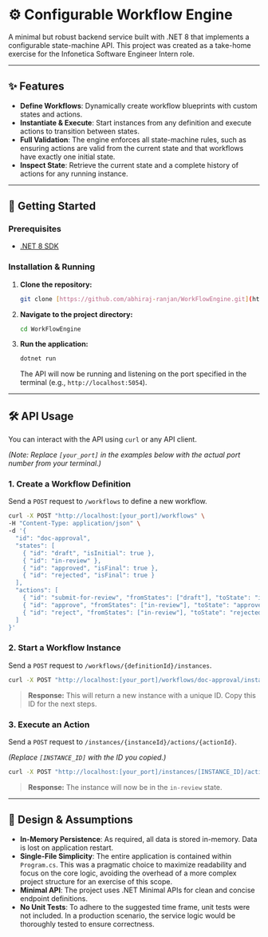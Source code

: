 # ⚙️ Configurable Workflow Engine

A minimal but robust backend service built with .NET 8 that implements a configurable state-machine API. This project was created as a take-home exercise for the Infonetica Software Engineer Intern role.

---

## ✨ Features

-   **Define Workflows**: Dynamically create workflow blueprints with custom states and actions.
-   **Instantiate & Execute**: Start instances from any definition and execute actions to transition between states.
-   **Full Validation**: The engine enforces all state-machine rules, such as ensuring actions are valid from the current state and that workflows have exactly one initial state.
-   **Inspect State**: Retrieve the current state and a complete history of actions for any running instance.

---

## 🚀 Getting Started

### Prerequisites

-   [.NET 8 SDK](https://dotnet.microsoft.com/download/dotnet/8.0)

### Installation & Running

1.  **Clone the repository:**
    ```bash
    git clone [https://github.com/abhiraj-ranjan/WorkFlowEngine.git](https://github.com/abhiraj-ranjan/WorkFlowEngine.git)
    ```
2.  **Navigate to the project directory:**
    ```bash
    cd WorkFlowEngine
    ```
3.  **Run the application:**
    ```bash
    dotnet run
    ```
    The API will now be running and listening on the port specified in the terminal (e.g., `http://localhost:5054`).

---

## 🛠️ API Usage

You can interact with the API using `curl` or any API client.

*(Note: Replace `[your_port]` in the examples below with the actual port number from your terminal.)*

### 1. Create a Workflow Definition

Send a `POST` request to `/workflows` to define a new workflow.

```bash
curl -X POST "http://localhost:[your_port]/workflows" \
-H "Content-Type: application/json" \
-d '{
  "id": "doc-approval",
  "states": [
    { "id": "draft", "isInitial": true },
    { "id": "in-review" },
    { "id": "approved", "isFinal": true },
    { "id": "rejected", "isFinal": true }
  ],
  "actions": [
    { "id": "submit-for-review", "fromStates": ["draft"], "toState": "in-review" },
    { "id": "approve", "fromStates": ["in-review"], "toState": "approved" },
    { "id": "reject", "fromStates": ["in-review"], "toState": "rejected" }
  ]
}'
```

### 2. Start a Workflow Instance

Send a `POST` request to `/workflows/{definitionId}/instances`.

```bash
curl -X POST "http://localhost:[your_port]/workflows/doc-approval/instances"
```
> **Response:** This will return a new instance with a unique ID. Copy this ID for the next steps.

### 3. Execute an Action

Send a `POST` request to `/instances/{instanceId}/actions/{actionId}`.

*(Replace `[INSTANCE_ID]` with the ID you copied.)*
```bash
curl -X POST "http://localhost:[your_port]/instances/[INSTANCE_ID]/actions/submit-for-review"
```
> **Response:** The instance will now be in the `in-review` state.

---

## 📝 Design & Assumptions

-   **In-Memory Persistence**: As required, all data is stored in-memory. Data is lost on application restart.
-   **Single-File Simplicity**: The entire application is contained within `Program.cs`. This was a pragmatic choice to maximize readability and focus on the core logic, avoiding the overhead of a more complex project structure for an exercise of this scope.
-   **Minimal API**: The project uses .NET Minimal APIs for clean and concise endpoint definitions.
-   **No Unit Tests**: To adhere to the suggested time frame, unit tests were not included. In a production scenario, the service logic would be thoroughly tested to ensure correctness.
